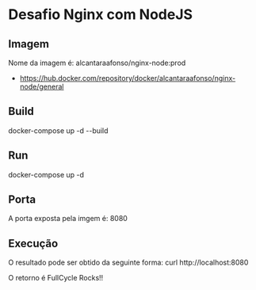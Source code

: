 # Desafio Nginx com NodeJS

## Imagem


Nome da imagem é: alcantaraafonso/nginx-node:prod
- https://hub.docker.com/repository/docker/alcantaraafonso/nginx-node/general

## Build
docker-compose up -d --build

## Run
docker-compose up -d

## Porta
A porta exposta pela imgem é: 8080

## Execução
O resultado pode ser obtido da seguinte forma:
curl http://localhost:8080

O retorno é FullCycle Rocks!!